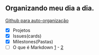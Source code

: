 ## Organizando meu dia a dia.
[Github para auto-organização](https://dev.to/jpcs369/organizing-your-life-using-github-6an)
- [x] Projetos
- [x] Issues(cards)
- [x] Milestones(Pastas)
- [ ] O que é Markdown [1](https://www.markdownguide.org/getting-started/) - [2](https://github.com/adam-p/markdown-here/wiki/Markdown-Cheatsheet)
